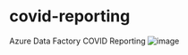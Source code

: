 # covid-reporting
Azure Data Factory COVID Reporting
![image](https://github.com/sonya-stefanova/covid-reporting/assets/72320076/528ecc6f-09a9-4117-8d7b-6c23457ad8a9)
